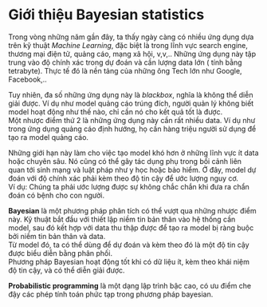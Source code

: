 # Giới thiệu Bayesian statistics

Trong vòng những năm gần đây, ta thấy ngày càng có nhiều ứng dụng dựa trên kỹ thuật *Machine Learning*, đặc biệt là trong lĩnh vực search engine, thương mại điện tử, quảng cáo, mạng xã hội, v,v,.. Những ứng dụng này tập trung vào độ chính xác trong dự đoán và cần lượng data lớn ( tính bằng tetrabyte). Thực tế đó là nền tảng của những ông Tech lớn như Google, Facebook,..

Tuy nhiên, đa số những ứng dụng này là *blackbox*, nghĩa là không thể diễn giải được. Ví dụ như model quảng cáo trúng đích, người quản lý không biết model hoạt động như thế nào, chỉ cần nó cho kết quả tốt là được.  
Một nhược điểm thứ 2 là những ứng dụng này cần rất nhiều data. Ví dụ như trong ứng dụng quảng cáo định hướng, họ cần hàng triệu người sử dụng để tạo ra model quảng cáo.  

Những giới hạn này làm cho việc tạo model khó hơn ở những lĩnh vực ít data hoặc chuyên sâu. Nó cũng có thể gây tác dụng phụ trong bối cảnh liên quan tới sinh mạng và luật pháp như y học hoặc bảo hiểm. Ở đây, model dự đoán với độ chính xác phải kèm theo độ tin cậy để ước lượng nguy cơ.  
Ví dụ: Chúng ta phải ước lượng được sự không chắc chắn khi đưa ra chẩn đoán có bệnh cho con người.

**Bayesian** là một phương pháp phân tích có thể vượt qua những nhược điểm này. Kỹ thuật bắt đầu với thiết lập niềm tin bản thân vào hệ thống cần model, sau đó kết hợp với data thu thập được để tạo ra model bị ràng buộc bởi niềm tin bản thân và data.  
Từ model đó, ta có thể dùng để dự đoán và kèm theo đó là một độ tin cậy được biểu diễn bằng phân phối.  
Phương pháp Bayesian hoạt động tốt khi có dữ liệu ít, kèm theo khái niệm độ tin cậy, và có thể diễn giải được.

**Probabilistic programming** là một dạng lập trình bậc cao, có ưu điểm che đậy các phép tính toán phức tạp trong phương pháp bayesian.
